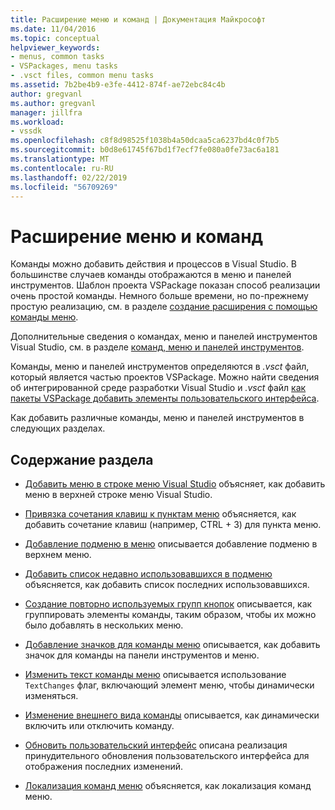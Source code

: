 ```yaml
---
title: Расширение меню и команд | Документация Майкрософт
ms.date: 11/04/2016
ms.topic: conceptual
helpviewer_keywords:
- menus, common tasks
- VSPackages, menu tasks
- .vsct files, common menu tasks
ms.assetid: 7b2be4b9-e3fe-4412-874f-ae72ebc84c4b
author: gregvanl
ms.author: gregvanl
manager: jillfra
ms.workload:
- vssdk
ms.openlocfilehash: c8f8d98525f1038b4a50dcaa5ca6237bd4c0f7b5
ms.sourcegitcommit: b0d8e61745f67bd1f7ecf7fe080a0fe73ac6a181
ms.translationtype: MT
ms.contentlocale: ru-RU
ms.lasthandoff: 02/22/2019
ms.locfileid: "56709269"
---
```

# <a name="extend-menus-and-commands"></a>Расширение меню и команд
Команды можно добавить действия и процессов в Visual Studio. В большинстве случаев команды отображаются в меню и панелей инструментов. Шаблон проекта VSPackage показан способ реализации очень простой команды. Немного больше времени, но по-прежнему простую реализацию, см. в разделе [создание расширения с помощью команды меню](../extensibility/creating-an-extension-with-a-menu-command.md).

 Дополнительные сведения о командах, меню и панелей инструментов Visual Studio, см. в разделе [команд, меню и панелей инструментов](../extensibility/internals/commands-menus-and-toolbars.md).

 Команды, меню и панелей инструментов определяются в *.vsct* файл, который является частью проектов VSPackage. Можно найти сведения об интегрированной среде разработки Visual Studio и *.vsct* файл [как пакеты VSPackage добавить элементы пользовательского интерфейса](../extensibility/internals/how-vspackages-add-user-interface-elements.md).

 Как добавить различные команды, меню и панелей инструментов в следующих разделах.

## <a name="in-this-section"></a>Содержание раздела
- [Добавить меню в строке меню Visual Studio](../extensibility/adding-a-menu-to-the-visual-studio-menu-bar.md) объясняет, как добавить меню в верхней строке меню Visual Studio.

- [Привязка сочетания клавиш к пунктам меню](../extensibility/binding-keyboard-shortcuts-to-menu-items.md) объясняется, как добавить сочетание клавиш (например, CTRL + 3) для пункта меню.

- [Добавление подменю в меню](../extensibility/adding-a-submenu-to-a-menu.md) описывается добавление подменю в верхнем меню.

- [Добавить список недавно использовавшихся в подменю](../extensibility/adding-a-most-recently-used-list-to-a-submenu.md) объясняется, как добавить список последних использовавшихся.

- [Создание повторно используемых групп кнопок](../extensibility/creating-reusable-groups-of-buttons.md) описывается, как группировать элементы команды, таким образом, чтобы их можно было добавлять в нескольких меню.

- [Добавление значков для команды меню](../extensibility/adding-icons-to-menu-commands.md) описывается, как добавить значок для команды на панели инструментов и меню.

- [Изменить текст команды меню](../extensibility/changing-the-text-of-a-menu-command.md) описывается использование `TextChanges` флаг, включающий элемент меню, чтобы динамически изменяться.

- [Изменение внешнего вида команды](../extensibility/changing-the-appearance-of-a-command.md) описывается, как динамически включить или отключить команду.

- [Обновить пользовательский интерфейс](../extensibility/updating-the-user-interface.md) описана реализация принудительного обновления пользовательского интерфейса для отображения последних изменений.

- [Локализация команд меню](../extensibility/localizing-menu-commands.md) объясняется, как локализация команд меню.